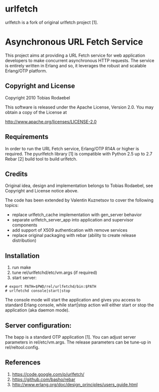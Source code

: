 urlfetch
========

urlfetch is a fork of original urlfetch project [1].

Asynchronous URL Fetch Service
==============================

This project aims at providing a URL Fetch service for web application
developers to make concurrent asynchronous HTTP requests. The service is
entirely written in Erlang and so, it leverages the robust and scalable
Erlang/OTP platform.

Copyright and License
---------------------

Copyright 2010 Tobias Rodaebel

This software is released under the Apache License, Version 2.0. You may obtain
a copy of the License at

  http://www.apache.org/licenses/LICENSE-2.0

Requirements
------------

In order to run the URL Fetch service, Erlang/OTP R14A or higher is required.
The pyurlfetch library [1] is compatible with Python 2.5 up to 2.7
Rebar [2] build tool to build urlfetch.

Credits
-------

Original idea, design and implementation belongs to Tobias Rodaebel, see
Copyright and License notice above.

The code has been extended by Valentin Kuznetsov to cover the following topics:
- replace urlfetch_cache implementation with gen_server behavior
- separate urlfetch_server_app into application and supervisor components
- add support of X509 authentication with remove services
- replace original packaging with rebar (ability to create release distribution)

Installation
------------

1. run make
2. tune rel/urlfetchd/etc/vm.args (if required)
3. start server:

```
# export PATH=$PWD/rel/urlfetchd/bin:$PATH
# urlfetchd console|start|stop
```

The console mode will start the application and gives you access to
standard Erlang console, while start|stop action will either
start or stop the application (aka daemon mode).

Server configuration:
---------------------

The bapp is a standard OTP application [1]. You can adjust server
parameters in rel/etc/vm.args. The release parameters can be tune-up
in rel/reltool.config.

References
----------

1. https://code.google.com/p/urlfetch/
2. https://github.com/basho/rebar
3. http://www.erlang.org/doc/design_principles/users_guide.html
